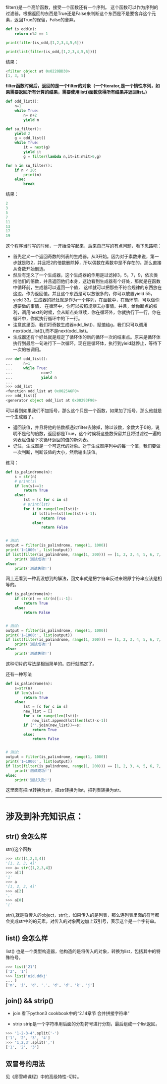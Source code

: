 filter()是一个高阶函数，接受一个函数还有一个序列。
这个函数可以作为序列的过滤器，根据返回的东西是True还是False来判断这个东西是不是要舍弃这个元素，返回True的保留，False的舍弃。


```python
def is_odd(n):
    return n%2 == 1

print(filter(is_odd,[1,2,3,4,5,6]))

print(list(filter(is_odd,[1,2,3,4,5,6])))
```

结果：
```python
<filter object at 0x0220BD30>
[1, 3, 5]
```

**filter函数时候后，返回的是一个filter的对象（一个Iterator,是一个惰性序列，如果需要返回所有计算的结果，需要使用list()函数获得所有结果并返回list。)**

```python
def odd_list():
    n=1
    while True:
        n= n+2
        yield n

def su_filter():
    yield 2
    g = odd_list()
    while True:
        it = next(g)
        yield it
        g = filter(lambda n,it=it:n%it>0,g)

for n in su_filter():
    if n < 20:
        print(n)
    else:
        break
```

结果：
```python
2
3
5
7
11
13
17
19
```

这个程序当时写的时候，一开始没写起来，后来自己写的有点问题，看下思路吧：

* 首先定义一个返回奇数的列表的生成器。从3开始。因为对于素数来说，第一步就是取2，并且把2的倍数删除掉，所以偶数在素数中是不存在的。那么直接从奇数开始删选。
* 然后有定义了一个生成器，这个生成器的作用是过滤掉3，5，7，9，依次类推他们的倍数，并且返回他们本身，这边看到生成器有个好处，那就是在函数中循环前，生成器可以返回一个值，
这样就可以把那些不符合规律的东西放在这边，作为返回值。并且这个东西是可以放很多的，你可以放置yield 55，yield 33。生成器的好处就是作为一个序列，在函数中，在循环前，可以做你想要做的事情，
在循环中，你可以按照规矩去办事情。并且，给你断点的权利，调用next的时候，会从断点处继续，你在循环外，你就执行下一行，你在循环中，你就执行循环中的下一行。
* 注意这里面，我们将奇数生成器odd_list()，赋值给g，我们只可以调用next(odd_list()),而不是next(odd_list)。
* 生成器还有个好处就是规定了循环体的新的循环一次的结束点。原来是循环体执行到最后一句进行下一次循环，现在是循环体，执行到yield就停止，等待下一次的被调用。
```python
>>> def odd_list():
...     n=1
...     while True:
...             n=n+2
...             yield n
...
>>> odd_list
<function odd_list at 0x0025A6F0>
>>> odd_list()
<generator object odd_list at 0x00293F90>
```
可以看到如果我们不加括号，那么这个只是一个函数，如果加了括号，那么他就是一个生成器了。
* 返回该值，并且将他的倍数都通过filter去除掉，除以该数，余数大于0的，说明不是他的倍数，返回都是True，这个时候将这些数保留并且将过滤过一遍的列表赋值给下次循环返回的值的新列表。
* 记住，生成器是一个可迭代的对象。对于生成器序列中的每一个值，我们要做一次判断，判断该值的大小，然后输出该值。

练习：
```python
def is_palindrome(n):
    s = str(n)
    # print(s)
    if len(s)==1:
        return True
    else:
        lst = [c for c in s]
        # print(lst)
        for i in range(len(lst)):
            if lst[i]==lst[len(lst)-i-1]:
                return True
            else:
                return False


# 测试:
output = filter(is_palindrome, range(1, 1000))
print('1~1000:', list(output))
if list(filter(is_palindrome, range(1, 200))) == [1, 2, 3, 4, 5, 6, 7, 8, 9, 11, 22, 33, 44, 55, 66, 77, 88, 99, 101, 111, 121, 131, 141, 151, 161, 171, 181, 191]:
    print('测试成功!')
else:
    print('测试失败!')

```

网上还看到一种我没想到的解法，回文串就是把字符串反过来跟原字符串应该是相等的。
```python
def is_palindrome(n):
    if str(n) == str(n)[::-1]:
        return True
    else:
        return False


# 测试:
output = filter(is_palindrome, range(1, 1000))
print('1~1000:', list(output))
if list(filter(is_palindrome, range(1, 200))) == [1, 2, 3, 4, 5, 6, 7, 8, 9, 11, 22, 33, 44, 55, 66, 77, 88, 99, 101, 111, 121, 131, 141, 151, 161, 171, 181, 191]:
    print('测试成功!')
else:
    print('测试失败!')
```
这种切片的写法是相当简单的。四行就搞定了。

还有一种写法
```python
def is_palindrome(n):
    s=str(n)
    if len(s)==1:
        return True
    else:
        lst = [c for c in s]
        new_list = []
        for x in range(len(lst)):
            new_list.append(lst[len(lst)-x-1])
        if (''.join(new_list))==s:
            return True
        else:
            return False


# 测试:
output = filter(is_palindrome, range(1, 1000))
print('1~1000:', list(output))
if list(filter(is_palindrome, range(1, 200))) == [1, 2, 3, 4, 5, 6, 7, 8, 9, 11, 22, 33, 44, 55, 66, 77, 88, 99, 101, 111, 121, 131, 141, 151, 161, 171, 181, 191]:
    print('测试成功!')
else:
    print('测试失败!')
```
这里面有把int转换为str，把str转换为list，把列表转换为str。


---
# 涉及到补充知识点：

## str() 会怎么样
str()这个函数
```python
>>> str([1,2,3,4])
'[1, 2, 3, 4]'
>>> a= str([1,2,3,4])
>>> a[1]
'1'
>>> a
'[1, 2, 3, 4]'
>>> a[2]
','
>>> a[0]
'['
```
str(),就是将传入的object，str化，如果传入的是列表，那么连列表里面的符号都会变成str中的的元素。对传入的对象两边加上双引号，表示这个是一个字符串。

## list() 会怎么样
list() 也是一个类型构造器，他构造的是将传入的对象，转换为list，包括其中的特殊符号。
```python
>>> list('21')
['2', '1']
>>> list('nid.ddkj'
... )
['n', 'i', 'd', '.', 'd', 'd', 'k', 'j']
```

## join() && strip()
* join 
看下python3 cookbook中的“2.14章节 合并拼接字符串”

* strip 
strip是一个字符串用后面的分割符号进行分割，最后组成一个list返回。
```python
>>> '1-2-3-4'.split('-')
['1', '2', '3', '4']
>>> '1,2,3'.split(',')
['1', '2', '3']
```

## 双冒号的用法
见《廖雪峰课程》中的高级特性-切片。
